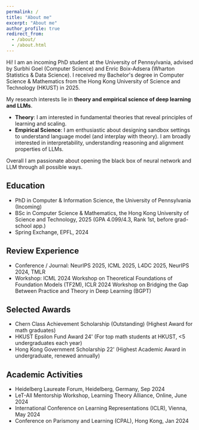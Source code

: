```yaml
---
permalink: /
title: "About me"
excerpt: "About me"
author_profile: true
redirect_from: 
  - /about/
  - /about.html
---
```


Hi! I am an incoming PhD student at the University of Pennsylvania, advised by Surbhi Goel (Computer Science) and Enric Boix-Adsera (Wharton Statistics & Data Science). I received my Bachelor's degree in Computer Science & Mathematics from the Hong Kong University of Science and Technology (HKUST) in 2025. 


My research interests lie in **theory and empirical science of deep learning and LLMs**. 
- **Theory**: I am interested in fundamental theories that reveal principles of learning and scaling.
- **Empirical Science**: I am enthusiastic about designing sandbox settings to understand language model  (and interplay with theory). I am broadly interested in interpretability, understanding reasoning and alignment properties of LLMs.


Overall I am passionate about opening the black box of neural network and LLM through all possible ways.

## Education
* PhD in Computer & Information Science, the University of Pennsylvania (Incoming)
* BSc in Computer Science & Mathematics, the Hong Kong University of Science and Technology, 2025 (GPA 4.099/4.3, Rank 1st, before grad-school app.)
* Spring Exchange, EPFL, 2024  

## Review Experience
* Conference / Journal: NeurIPS 2025, ICML 2025, L4DC 2025, NeurIPS 2024, TMLR
* Workshop: ICML 2024 Workshop on Theoretical Foundations of Foundation Models (TF2M),  ICLR 2024 Workshop on Bridging the Gap Between Practice and Theory in Deep Learning (BGPT)

## Selected Awards 
* Chern Class Achievement Scholarship (Outstanding) (Highest Award for math graduates)
* HKUST Epsilon Fund Award 24' (For top math students at HKUST, <5 undergraduates each year)
* Hong Kong Government Scholarship 22' (Highest Academic Award in undergraduate, renewed annually)


## Academic Activities
* Heidelberg Laureate Forum, Heidelberg, Germany, Sep 2024 
* LeT-All Mentorship Workshop, Learning Theory Alliance, Online, June 2024
* International Conference on Learning Representations (ICLR), Vienna, May 2024
* Conference on Parismony and Learning (CPAL), Hong Kong, Jan 2024